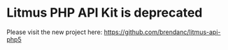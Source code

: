 Litmus PHP API Kit is deprecated
================================

Please visit the new project here: 
<https://github.com/brendanc/litmus-api-php5>